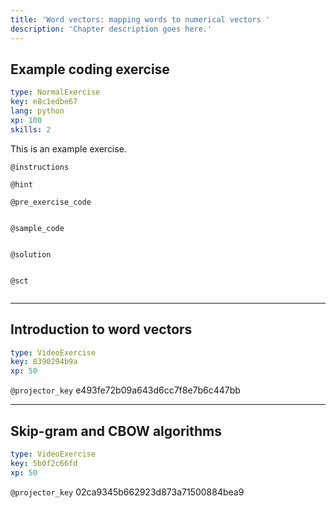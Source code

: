 ```yaml
---
title: 'Word vectors: mapping words to numerical vectors '
description: 'Chapter description goes here.'
---
```


## Example coding exercise

```yaml
type: NormalExercise
key: e8c1edbe67
lang: python
xp: 100
skills: 2
```

This is an example exercise.

`@instructions`


`@hint`


`@pre_exercise_code`
```{python}

```

`@sample_code`
```{python}

```

`@solution`
```{python}

```

`@sct`
```{python}

```

---

## Introduction to word vectors

```yaml
type: VideoExercise
key: 8390294b9a
xp: 50
```

`@projector_key`
e493fe72b09a643d6cc7f8e7b6c447bb

---

## Skip-gram and CBOW algorithms

```yaml
type: VideoExercise
key: 5b0f2c66fd
xp: 50
```

`@projector_key`
02ca9345b662923d873a71500884bea9
